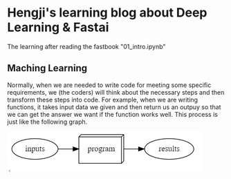 # Hengji's learning blog about Deep Learning & Fastai

The learning after reading the fastbook "01_intro.ipynb"

## Maching Learning
Normally, when we are needed to write code for meeting some specific requirements, we (the coders) will think about the necessary steps and then transform these steps into code. For example, when we are writing functions, it takes input data we given and then return us an outpuy so that we can get the answer we want if the function works well. This process is just like the following graph.

![Image of a program](images/image1.png) 
